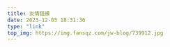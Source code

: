 ```yaml
---
title: 友情链接
date: 2023-12-05 18:31:36
type: "link"
top_img: https://img.fansqz.com/jw-blog/739912.jpg
---
```

